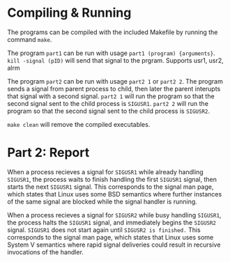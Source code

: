 Compiling & Running
====================
The programs can be compiled with the included Makefile by running the command `make`.

The program `part1` can be run with usage `part1 (program) {arguments}`.
`kill -signal (pID)` will send that signal to the prgram. Supports usr1, usr2, alrm

The program `part2` can be run with usage `part2 1` or `part2 2`.
The program sends a signal from parent process to child, then later the parent interupts that signal with a second signal.
`part2 1` will run the program so that the second signal sent to the child process is `SIGUSR1`.
`part2 2` will run the program so that the second signal sent to the child process is `SIGUSR2`.

`make clean` will remove the compiled executables.

Part 2: Report
====================

When a process recieves a signal for `SIGUSR1` while already handling `SIGUSR1`, the process waits to finish handling the first `SIGUSR1` signal, then starts the next `SIGUSR1` signal.
This corresponds to the signal man page, which states that Linux uses some BSD semantics where further instances of the same signal are blocked while the signal handler is running.

When a process recieves a signal for `SIGUSR2` while busy handling `SIGUSR1`, the process halts the `SIGUSR1` signal, and immediately begins the `SIGUSR2` signal.
`SIGUSR1` does not start again until `SIGUSR2 is finished.`
This corresponds to the signal man page, which states that Linux uses some System V semantics where rapid signal deliveries could result in recursive invocations of the handler.
